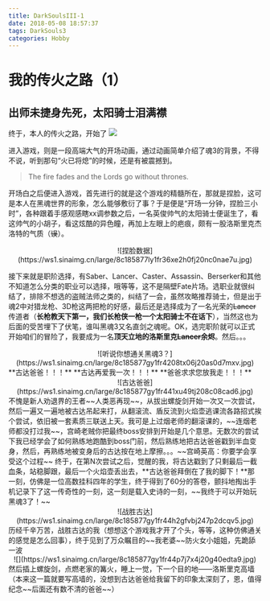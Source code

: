 ```yaml
---
title: DarkSoulsIII-1
date: 2018-05-08 18:57:37
tags: DarkSouls3
categories: Hobby
---
```

# 我的传火之路（1）
## 出师未捷身先死，太阳骑士泪满襟

终于，本人的传火之路，开始了
![](https://ws1.sinaimg.cn/large/8c185877gy1fr457gcywoj21h80mfnpd.jpg)

<!-- more -->

进入游戏，则是一段高端大气的开场动画，通过动画简单介绍了魂3的背景，不得不说，听到那句“火已将熄”的时候，还是有被震撼到。

> The fire fades and the Lords go without thrones.

开场白之后便进入游戏，首先进行的就是这个游戏的精髓所在，那就是捏脸，这可是本人在黑魂世界的形象，怎么能够敷衍了事？于是便是“开场一分钟，捏脸三小时”，各种跟着手感观感瞎xx调参数之后，一名英俊帅气的太阳骑士便诞生了，看这帅气的小胡子，看这炫酷的异色瞳，再加上左眼上的疤痕，颇有一股洛斯里克杰洛特的气质（~~误~~）。
<div align=center>
  ![捏脸数据](https://ws1.sinaimg.cn/large/8c185877ly1fr36xe2h0fj20nc0nae7u.jpg)
</div>

接下来就是职阶选择，有Saber、Lancer、Caster、Assassin、Berserker和其他不知道怎么分类的职业可以选择，哦等等，这不是隔壁Fate片场。选职业就很纠结了，排除不想选的盗贼法师之类的，纠结了一会，虽然攻略推荐骑士，但是出于魂2中对猎龙枪、3D枪这两把枪的好感，最后还是选择成为了一名光荣的~~Lancer~~传道者（**长枪教天下第一，我们长枪侠一枪一个太阳骑士不在话下**），当然这也为后面的受苦埋下了伏笔，谁叫黑魂3又名直剑之魂呢。OK，选完职阶就可以正式开始咱们的冒险了，我要成为一名**顶天立地的洛斯里克~~Lancer~~余烬**。然后。。。
<div align=center>
![听说你想通关黑魂3？](https://ws1.sinaimg.cn/large/8c185877gy1fr4208tx06j20as0d7mxv.jpg)
</div>
**古达爸爸！！！**
**古达再爱我一次！！！**
**爸爸求求您放我走！！！**
<div align=center>
![古达爸爸](https://ws1.sinaimg.cn/large/8c185877gy1fr441xu49tj208c08cad6.jpg)
</div>
不愧是新人劝退界的王者~~人类恶再现~~，从拔出螺旋剑开始一次又一次尝试，然后一遍又一遍地被古达吊起来打，从翻滚流、盾反流到火焰壶逃课流各路招式挨个尝试，依旧被一套素质三联送上天。我可是上过烟老师的翻滚课的，~~连烟老师都没打过我~~，宫崎老贼你把最终boss安排到开始是几个意思。无数次的尝试下我已经学会了如何熟练地跑酷到boss门前，然后熟练地把古达爸爸戳到半血变身，然后，再熟练地被变身后的古达按在地上摩擦。。。~~宫崎英高：你要学会享受这个过程~~
终于，在第N次尝试之后，觉醒的我，将古达戳到了只剩最后一截血条，站稳脚跟，最后一个火焰壶丢出去，**古达爸爸拜倒在了我的脚下！**那一刻，仿佛是一位高数挂科四年的学生，终于得到了60分的答卷，颤抖地掏出手机记录下了这一传奇性的一刻，这一刻是载入史诗的一刻，~~我终于可以开始玩黑魂3了！~~
<div align=center>
![战胜古达](https://ws1.sinaimg.cn/large/8c185877gy1fr44h2gfvbj247p2dcqv5.jpg)
</div>
历经千辛万苦，战胜古达的我（想想这个游戏我才开了个头，等等，这种仿佛通关的感觉是怎么回事），终于见到了万众瞩目的~~我老婆~~防火女小姐姐，先跪舔一波
<div align=center>
![](https://ws1.sinaimg.cn/large/8c185877gy1fr44p7j7x4j20g40edta9.jpg)
</div>
然后插上螺旋剑，点燃老家的篝火，睡上一觉，下一个目的地——洛斯里克高墙
（本来这一篇就要写高墙的，没想到古达爸爸给我留下的印象太深刻了，恩，值得纪念~~后面还有数不清的爸爸~~）


